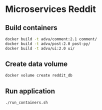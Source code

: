 # Microservices Reddit

## Build containers

```bash
docker build -t advu/comment:2.1 comment/
docker build -t advu/post:2.0 post-py/
docker build -t advu/ui:2.0 ui/
```

## Create data volume

```bash
docker volume create reddit_db
```

## Run application

```bash
./run_containers.sh
```
